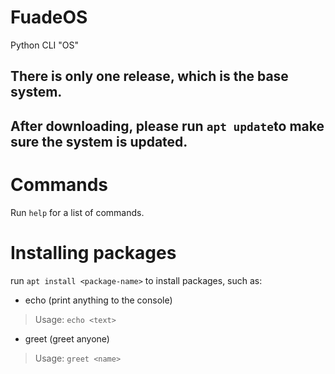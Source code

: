 # FuadeOS
Python CLI "OS"

## There is only one release, which is the base system.
## After downloading, please run `apt update`to make sure the system is updated.

# Commands
Run `help` for a list of commands.

# Installing packages
run `apt install <package-name>` to install packages, such as:
- echo (print anything to the console)
> Usage: `echo <text>`
- greet (greet anyone)
> Usage: `greet <name>`
